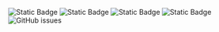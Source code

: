 ![Static Badge](https://img.shields.io/badge/blacklists-60-000000) ![Static Badge](https://img.shields.io/badge/blacklisted-2767199-cc0000) ![Static Badge](https://img.shields.io/badge/whitelisted-2244-00CC00) ![Static Badge](https://img.shields.io/badge/streaming_blacklist-28107-000000) ![GitHub issues](https://img.shields.io/github/issues/fabriziosalmi/blacklists)
